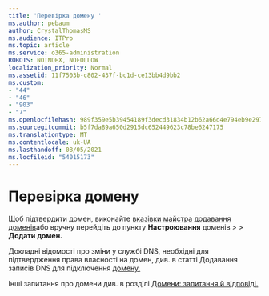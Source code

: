 ```yaml
---
title: 'Перевірка домену '
ms.author: pebaum
author: CrystalThomasMS
ms.audience: ITPro
ms.topic: article
ms.service: o365-administration
ROBOTS: NOINDEX, NOFOLLOW
localization_priority: Normal
ms.assetid: 11f7503b-c802-437f-bc1d-ce13bb4d9bb2
ms.custom:
- "44"
- "46"
- "903"
- "7"
ms.openlocfilehash: 989f359e5b39454189f3decd31834b12b62a66d4e794eb9e2977173effb80b60
ms.sourcegitcommit: b5f7da89a650d2915dc652449623c78be6247175
ms.translationtype: MT
ms.contentlocale: uk-UA
ms.lasthandoff: 08/05/2021
ms.locfileid: "54015173"
---
```

# <a name="how-to-verify-your-domain"></a>Перевірка домену

Щоб підтвердити домен, виконайте [вказівки майстра додавання доменів](https://admin.microsoft.com/Adminportal#/Domains/Wizard)або вручну перейдіть до пункту **Настроювання** доменів  >    >  **Додати домен.**

Докладні відомості про зміни у службі DNS, необхідні для підтвердження права власності на домен, див. в статті Додавання записів DNS для підключення [домену.](/microsoft-365/admin/get-help-with-domains/create-dns-records-at-any-dns-hosting-provider)

Інші запитання про домени див. в розділі [Домени: запитання й відповіді.](/microsoft-365/admin/setup/domains-faq)
